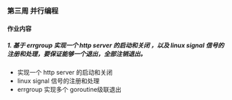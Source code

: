 ### 第三周 并行编程
#### 作业内容
##### 1. 基于 errgroup 实现一个 http server 的启动和关闭 ，以及 linux signal 信号的注册和处理，要保证能够一个退出，全部注销退出。
- 实现一个 http server 的启动和关闭 
- linux signal 信号的注册和处理
- errgroup 实现多个 goroutine级联退出
